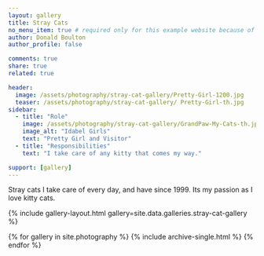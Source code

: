 ```yaml
---
layout: gallery
title: Stray Cats
no_menu_item: true # required only for this example website because of menu construction
author: Donald Boulton
author_profile: false

comments: true
share: true
related: true

header:
  image: /assets/photography/stray-cat-gallery/Pretty-Girl-1200.jpg
  teaser: /assets/photography/stray-cat-gallery/ Pretty-Girl-th.jpg
sidebar:
  - title: "Role"
    image: /assets/photography/stray-cat-gallery/GrandPaw-My-Cats-th.jpg
    image_alt: "Idabel Girls"
    text: "Pretty Girl and Visitor"
  - title: "Responsibilities"
    text: "I take care of any kitty that comes my way."

support: [gallery]
---
```


Stray cats I take care of every day, and have since 1999.
Its my passion as I love kitty cats.

{% include gallery-layout.html gallery=site.data.galleries.stray-cat-gallery %}

{% for gallery in site.photography %}
  {% include archive-single.html %}
{% endfor %}